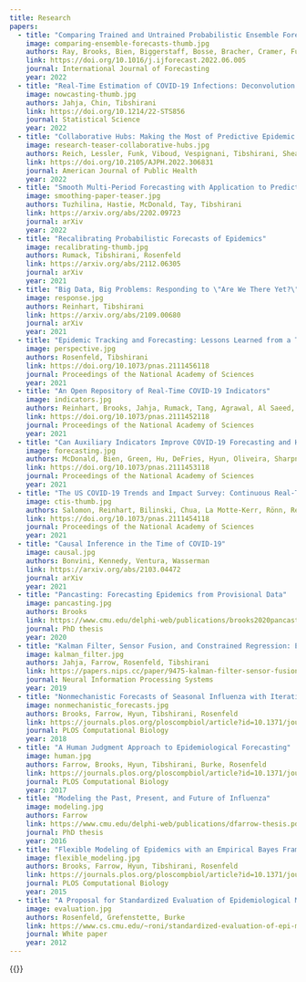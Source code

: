 ```yaml
---
title: Research
papers:
  - title: "Comparing Trained and Untrained Probabilistic Ensemble Forecasts of COVID-19 Cases and Deaths in the United States"
    image: comparing-ensemble-forecasts-thumb.jpg
    authors: Ray, Brooks, Bien, Biggerstaff, Bosse, Bracher, Cramer, Funk, Gerding, Johansson, Rumack, Wang, Zorn, Tibshirani, Reich
    link: https://doi.org/10.1016/j.ijforecast.2022.06.005
    journal: International Journal of Forecasting 
    year: 2022
  - title: "Real-Time Estimation of COVID-19 Infections: Deconvolution and Sensor Fusion"
    image: nowcasting-thumb.jpg
    authors: Jahja, Chin, Tibshirani
    link: https://doi.org/10.1214/22-STS856
    journal: Statistical Science  
    year: 2022
  - title: "Collaborative Hubs: Making the Most of Predictive Epidemic Modeling"
    image: research-teaser-collaborative-hubs.jpg
    authors: Reich, Lessler, Funk, Viboud, Vespignani, Tibshirani, Shea, Schienle, Runge, Rosenfeld, Ray, Niehus, Johnson, Johansson, Hochheiser, Gardner, Bracher, Borchering, Biggerstaff
    link: https://doi.org/10.2105/AJPH.2022.306831
    journal: American Journal of Public Health
    year: 2022
  - title: "Smooth Multi-Period Forecasting with Application to Prediction of COVID-19 Cases"
    image: smoothing-paper-teaser.jpg
    authors: Tuzhilina, Hastie, McDonald, Tay, Tibshirani
    link: https://arxiv.org/abs/2202.09723
    journal: arXiv
    year: 2022
  - title: "Recalibrating Probabilistic Forecasts of Epidemics"
    image: recalibrating-thumb.jpg
    authors: Rumack, Tibshirani, Rosenfeld
    link: https://arxiv.org/abs/2112.06305
    journal: arXiv
    year: 2021 
  - title: "Big Data, Big Problems: Responding to \"Are We There Yet?\""
    image: response.jpg
    authors: Reinhart, Tibshirani
    link: https://arxiv.org/abs/2109.00680
    journal: arXiv
    year: 2021
  - title: "Epidemic Tracking and Forecasting: Lessons Learned from a Tumultuous Year"
    image: perspective.jpg
    authors: Rosenfeld, Tibshirani
    link: https://doi.org/10.1073/pnas.2111456118
    journal: Proceedings of the National Academy of Sciences
    year: 2021
  - title: "An Open Repository of Real-Time COVID-19 Indicators"
    image: indicators.jpg
    authors: Reinhart, Brooks, Jahja, Rumack, Tang, Agrawal, Al Saeed, Arnold, Basu, Bien, Cabrera, Chin, Chua, Clark, Colquhoun, DeFries, Farrow, Forlizzi, Grabman, Gratzl, Green, Haff, Han, Harwood, Hu, Hyde, Hyun, Joshi, Kim, Kuznetsov, La Motte-Kerr, YJ Lee, K Lee, Lipton, Liu, Mackey, Mazaitis, McDonald, McGuinness, Narasimhan, O’Brien, Oliveira, Patil, Perer, Politsch, Rajanala, Rucker, Scott,  Shah, Shankar, Sharpnack, Shemetov, Simon, Smith,  Srivastava,  Tan, R Tibshirani, Tuzhilina, Van Nortwick, Ventura, Wasserman, Weaver, Weiss, Whitman, Williams, Rosenfeld, RJ Tibshirani
    link: https://doi.org/10.1073/pnas.2111452118
    journal: Proceedings of the National Academy of Sciences
    year: 2021
  - title: "Can Auxiliary Indicators Improve COVID-19 Forecasting and Hotspot Prediction?"
    image: forecasting.jpg
    authors: McDonald, Bien, Green, Hu, DeFries, Hyun, Oliveira, Sharpnack, Tang, Tibshirani, Ventura, Wasserman, Tibshirani
    link: https://doi.org/10.1073/pnas.2111453118
    journal: Proceedings of the National Academy of Sciences
    year: 2021 
  - title: "The US COVID-19 Trends and Impact Survey: Continuous Real-Time Measurement of COVID-19 Symptoms, Risks, Protective Behaviors, Testing, and Vaccination"
    image: ctis-thumb.jpg
    authors: Salomon, Reinhart, Bilinski, Chua, La Motte-Kerr, Rönn, Reitsma, Morris, LaRocca, Farag, Kreuter, Rosenfeld, Tibshirani
    link: https://doi.org/10.1073/pnas.2111454118
    journal: Proceedings of the National Academy of Sciences
    year: 2021
  - title: "Causal Inference in the Time of COVID-19"
    image: causal.jpg
    authors: Bonvini, Kennedy, Ventura, Wasserman
    link: https://arxiv.org/abs/2103.04472
    journal: arXiv
    year: 2021
  - title: "Pancasting: Forecasting Epidemics from Provisional Data"
    image: pancasting.jpg
    authors: Brooks
    link: https://www.cmu.edu/delphi-web/publications/brooks2020pancasting.pdf
    journal: PhD thesis
    year: 2020
  - title: "Kalman Filter, Sensor Fusion, and Constrained Regression: Equivalences and Insights"
    image: kalman_filter.jpg
    authors: Jahja, Farrow, Rosenfeld, Tibshirani
    link: https://papers.nips.cc/paper/9475-kalman-filter-sensor-fusion-and-constrained-regression-equivalences-and-insights
    journal: Neural Information Processing Systems
    year: 2019
  - title: "Nonmechanistic Forecasts of Seasonal Influenza with Iterative One-Week-Ahead Distributions"
    image: nonmechanistic_forecasts.jpg
    authors: Brooks, Farrow, Hyun, Tibshirani, Rosenfeld
    link: https://journals.plos.org/ploscompbiol/article?id=10.1371/journal.pcbi.1006134
    journal: PLOS Computational Biology
    year: 2018
  - title: "A Human Judgment Approach to Epidemiological Forecasting"
    image: human.jpg
    authors: Farrow, Brooks, Hyun, Tibshirani, Burke, Rosenfeld
    link: https://journals.plos.org/ploscompbiol/article?id=10.1371/journal.pcbi.1005248
    journal: PLOS Computational Biology
    year: 2017
  - title: "Modeling the Past, Present, and Future of Influenza"
    image: modeling.jpg
    authors: Farrow
    link: https://www.cmu.edu/delphi-web/publications/dfarrow-thesis.pdf
    journal: PhD thesis
    year: 2016
  - title: "Flexible Modeling of Epidemics with an Empirical Bayes Framework"
    image: flexible_modeling.jpg
    authors: Brooks, Farrow, Hyun, Tibshirani, Rosenfeld
    link: https://journals.plos.org/ploscompbiol/article?id=10.1371/journal.pcbi.1004382
    journal: PLOS Computational Biology
    year: 2015
  - title: "A Proposal for Standardized Evaluation of Epidemiological Models"
    image: evaluation.jpg
    authors: Rosenfeld, Grefenstette, Burke
    link: https://www.cs.cmu.edu/~roni/standardized-evaluation-of-epi-models-rev-09nov2012.pdf
    journal: White paper
    year: 2012
---
```


{{<research-papers>}}
